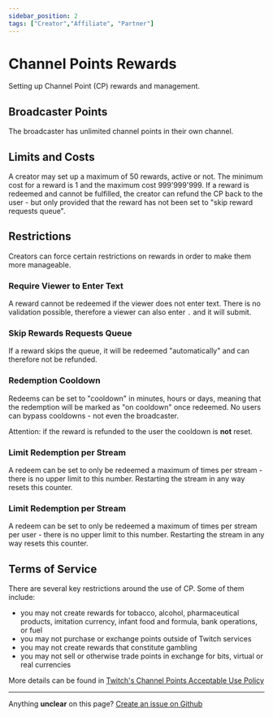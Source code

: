 ```yaml
---
sidebar_position: 2
tags: ["Creator","Affiliate", "Partner"]
---
```


# Channel Points Rewards
Setting up Channel Point (CP) rewards and management.

## Broadcaster Points
The broadcaster has unlimited channel points in their own channel.

## Limits and Costs
A creator may set up a maximum of 50 rewards, active or not. The minimum cost for a reward is 1 and the maximum cost 999'999'999. If a reward is redeemed and cannot be fulfilled, the creator can refund the CP back to the user - but only provided that the reward has not been set to "skip reward requests queue".

## Restrictions
Creators can force certain restrictions on rewards in order to make them more manageable.

### Require Viewer to Enter Text
A reward cannot be redeemed if the viewer does not enter text. There is no validation possible, therefore a viewer can also enter `.` and it will submit.

### Skip Rewards Requests Queue
If a reward skips the queue, it will be redeemed "automatically" and can therefore not be refunded.

### Redemption Cooldown
Redeems can be set to "cooldown" in minutes, hours or days, meaning that the redemption will be marked as "on cooldown" once redeemed. No users can bypass cooldowns - not even the broadcaster.

Attention: if the reward is refunded to the user the cooldown is **not** reset.

### Limit Redemption per Stream
A redeem can be set to only be redeemed a maximum of times per stream - there is no upper limit to this number. Restarting the stream in any way resets this counter.

### Limit Redemption per Stream
A redeem can be set to only be redeemed a maximum of times per stream per user - there is no upper limit to this number. Restarting the stream in any way resets this counter.

## Terms of Service
There are several key restrictions around the use of CP. Some of them include:
- you may not create rewards for tobacco, alcohol, pharmaceutical products, imitation currency, infant food and formula, bank operations, or fuel
- you may not purchase or exchange points outside of Twitch services
- you may not create rewards that constitute gambling
- you may not sell or otherwise trade points in exchange for bits, virtual or real currencies

More details can be found in [Twitch's Channel Points Acceptable Use Policy](https://www.twitch.tv/p/en/legal/channel-points-acceptable-use-policy/)

---
Anything **unclear** on this page? [Create an issue on Github](https://github.com/matthewbrandt/streamerwiki/issues/new)